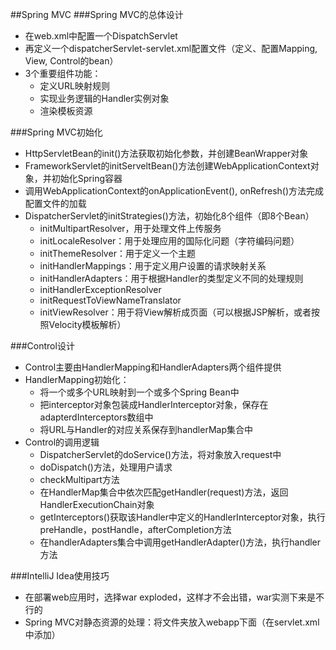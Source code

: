 ##Spring MVC
###Spring MVC的总体设计
* 在web.xml中配置一个DispatchServlet
* 再定义一个dispatcherServlet-servlet.xml配置文件（定义、配置Mapping, View, Control的bean）
* 3个重要组件功能：
  * 定义URL映射规则
  * 实现业务逻辑的Handler实例对象
  * 渲染模板资源

###Spring MVC初始化
* HttpServletBean的init()方法获取初始化参数，并创建BeanWrapper对象
* FrameworkServlet的initServeltBean()方法创建WebApplicationContext对象，并初始化Spring容器
* 调用WebApplicationContext的onApplicationEvent(), onRefresh()方法完成配置文件的加载
* DispatcherServlet的initStrategies()方法，初始化8个组件（即8个Bean）
  * initMultipartResolver，用于处理文件上传服务
  * initLocaleResolver：用于处理应用的国际化问题（字符编码问题）
  * initThemeResolver：用于定义一个主题
  * initHandlerMappings：用于定义用户设置的请求映射关系
  * initHandlerAdapters：用于根据Handler的类型定义不同的处理规则
  * initHandlerExceptionResolver
  * initRequestToViewNameTranslator
  * initViewResolver：用于将View解析成页面（可以根据JSP解析，或者按照Velocity模板解析）

###Control设计
* Control主要由HandlerMapping和HandlerAdapters两个组件提供
* HandlerMapping初始化：
  * 将一个或多个URL映射到一个或多个Spring Bean中
  * 把interceptor对象包装成HandlerInterceptor对象，保存在adapterdInterceptors数组中
  * 将URL与Handler的对应关系保存到handlerMap集合中
* Control的调用逻辑
  * DispatcherServlet的doService()方法，将对象放入request中
  * doDispatch()方法，处理用户请求
  * checkMultipart方法
  * 在HandlerMap集合中依次匹配getHandler(request)方法，返回HandlerExecutionChain对象
  * getInterceptors()获取该Handler中定义的HandlerInterceptor对象，执行preHandle，postHandle，afterCompletion方法
  * 在handlerAdapters集合中调用getHandlerAdapter()方法，执行handler方法

###IntelliJ Idea使用技巧
* 在部署web应用时，选择war exploded，这样才不会出错，war实测下来是不行的
* Spring MVC对静态资源的处理：将文件夹放入webapp下面（在servlet.xml中添加<resources mapping="/resources/**" location="/images/" />）
